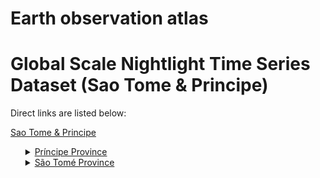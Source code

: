 # Earth observation atlas
 # Global Scale Nightlight Time Series Dataset (Sao Tome & Principe)
Direct links are listed below:

<a href="https://eoatlas-nightlight.s3.amazonaws.com/eoatlas-monthly-nightlight-00148.csv">Sao Tome & Principe</a>
<ul>
<details>
<summary><a href="https://eoatlas-nightlight.s3.amazonaws.com/eoatlas-monthly-nightlight-02600.csv">Príncipe Province</a></summary>
<ul>
<ol>
<li><a href="https://eoatlas-nightlight.s3.amazonaws.com/eoatlas-monthly-nightlight-43595.csv">Pagué</a></li></ul>
</ol>
</details>
<details>
<summary><a href="https://eoatlas-nightlight.s3.amazonaws.com/eoatlas-monthly-nightlight-02601.csv">São Tomé Province</a></summary>
<ul>
<ol>
<li><a href="https://eoatlas-nightlight.s3.amazonaws.com/eoatlas-monthly-nightlight-43596.csv">Água Grande</a></li><li><a href="https://eoatlas-nightlight.s3.amazonaws.com/eoatlas-monthly-nightlight-43597.csv">Lobata</a></li><li><a href="https://eoatlas-nightlight.s3.amazonaws.com/eoatlas-monthly-nightlight-43598.csv">Mé-zóxi</a></li><li><a href="https://eoatlas-nightlight.s3.amazonaws.com/eoatlas-monthly-nightlight-43599.csv">Cantagalo</a></li><li><a href="https://eoatlas-nightlight.s3.amazonaws.com/eoatlas-monthly-nightlight-43600.csv">Lemba</a></li><li><a href="https://eoatlas-nightlight.s3.amazonaws.com/eoatlas-monthly-nightlight-43601.csv">Caué</a></li></ul>
</ol>
</details>
